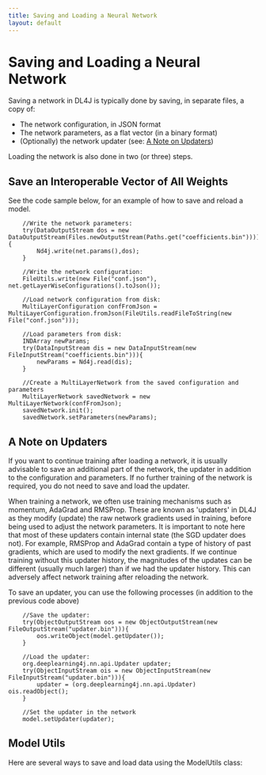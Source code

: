 ```yaml
---
title: Saving and Loading a Neural Network
layout: default
---
```


# Saving and Loading a Neural Network

Saving a network in DL4J is typically done by saving, in separate files, a copy of:

* The network configuration, in JSON format
* The network parameters, as a flat vector (in a binary format)
* (Optionally) the network updater (see: [A Note on Updaters](#updaters))

Loading the network is also done in two (or three) steps.

## <a name="vector">Save an Interoperable Vector of All Weights</a>

See the code sample below, for an example of how to save and reload a model.

        //Write the network parameters:
        try(DataOutputStream dos = new DataOutputStream(Files.newOutputStream(Paths.get("coefficients.bin")))){
            Nd4j.write(net.params(),dos);
        }

        //Write the network configuration:
        FileUtils.write(new File("conf.json"), net.getLayerWiseConfigurations().toJson());

        //Load network configuration from disk:
        MultiLayerConfiguration confFromJson = MultiLayerConfiguration.fromJson(FileUtils.readFileToString(new File("conf.json")));

        //Load parameters from disk:
        INDArray newParams;
        try(DataInputStream dis = new DataInputStream(new FileInputStream("coefficients.bin"))){
            newParams = Nd4j.read(dis);
        }

        //Create a MultiLayerNetwork from the saved configuration and parameters
        MultiLayerNetwork savedNetwork = new MultiLayerNetwork(confFromJson);
        savedNetwork.init();
        savedNetwork.setParameters(newParams);

## <a name="updaters">A Note on Updaters</a>
If you want to continue training after loading a network, it is usually advisable to save an additional part of the network, the updater in addition to the configuration and parameters. If no further training of the network is required, you do not need to save and load the updater.

When training a network, we often use training mechanisms such as momentum, AdaGrad and RMSProp. These are known as 'updaters' in DL4J as they modify (update) the raw network gradients used in training, before being used to adjust the network parameters.
It is important to note here that most of these updaters contain internal state (the SGD updater does not). For example, RMSProp and AdaGrad contain a type of history of past gradients, which are used to modify the next gradients. If we continue training without this updater history, the magnitudes of the updates can be different (usually much larger) than if we had the updater history. This can adversely affect network training after reloading the network.

To save an updater, you can use the following processes (in addition to the previous code above)

        //Save the updater:
        try(ObjectOutputStream oos = new ObjectOutputStream(new FileOutputStream("updater.bin"))){
            oos.writeObject(model.getUpdater());
        }
        
        //Load the updater:
        org.deeplearning4j.nn.api.Updater updater;
        try(ObjectInputStream ois = new ObjectInputStream(new FileInputStream("updater.bin"))){
            updater = (org.deeplearning4j.nn.api.Updater) ois.readObject();
        }
        
        //Set the updater in the network
        model.setUpdater(updater);

## Model Utils

Here are several ways to save and load data using the ModelUtils class:

<script src="http://gist-it.appspot.com/https://github.com/deeplearning4j/ImageNet-Example/blob/master/src/main/java/imagenet/Utils/ModelUtils.java?slice=22:118"></script>
